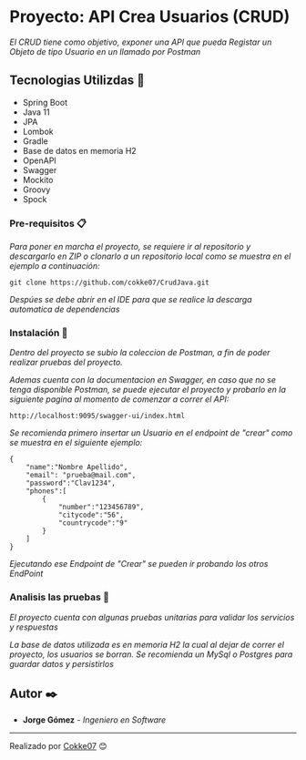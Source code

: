 # Proyecto: API Crea Usuarios (CRUD)

_El CRUD tiene como objetivo, exponer una API que pueda Registar un Objeto de tipo Usuario en un llamado por Postman_

## Tecnologias Utilizdas 🚀
* Spring Boot
* Java 11
* JPA 
* Lombok
* Gradle
* Base de datos en memoria H2
* OpenAPI
* Swagger
* Mockito
* Groovy
* Spock

### Pre-requisitos 📋

_Para poner en marcha el proyecto, se requiere ir al repositorio y descargarlo en ZIP o clonarlo a un repositorio local como
se muestra en el ejemplo a continuación:_

```
git clone https://github.com/cokke07/CrudJava.git
```
_Despúes se debe abrir en el IDE para que se realice la descarga automatica de dependencias_
### Instalación 🔧

_Dentro del proyecto se subio la coleccion de Postman, a fin de poder realizar pruebas del proyecto._

_Ademas cuenta con la documentacion en Swagger, en caso que no se tenga disponible Postman, se puede ejecutar el proyecto y probarlo en la siguiente pagina al momento de comenzar a correr el API:_

```
http://localhost:9095/swagger-ui/index.html
```

_Se recomienda primero insertar un Usuario en el endpoint de "crear"
como se muestra en el siguiente ejemplo:_

```
{
    "name":"Nombre Apellido",
    "email": "prueba@mail.com",
    "password":"Clav1234",
    "phones":[
        {
            "number":"123456789",
            "citycode":"56",
            "countrycode":"9"
        }
    ]
}
```

_Ejecutando ese Endpoint de "Crear" se pueden ir probando los otros EndPoint_


### Analisis las pruebas 🔩

_El proyecto cuenta con algunas pruebas unitarias para validar los servicios y respuestas_

_La base de datos utilizada es en memoria H2 la cual al dejar de correr el proyecto, los usuarios se borran. Se recomienda un MySql o Postgres para guardar datos y persistirlos_

## Autor ✒️

* **Jorge Gómez** - *Ingeniero en Software* 


---
Realizado por [Cokke07](https://github.com/Cokke07) 😊
